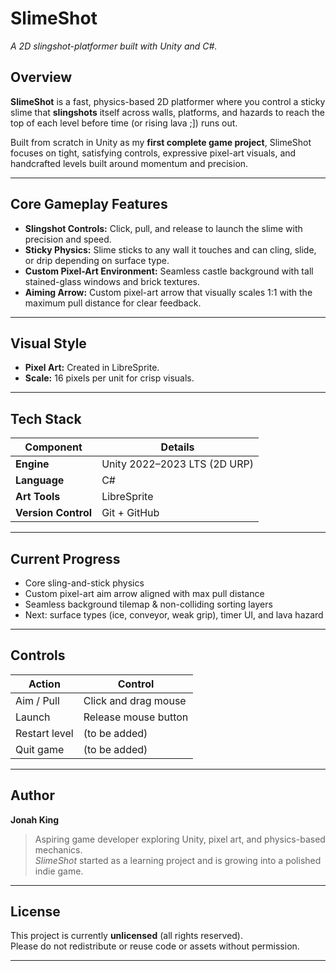 # SlimeShot  
*A 2D slingshot-platformer built with Unity and C#.*


## Overview  
**SlimeShot** is a fast, physics-based 2D platformer where you control a sticky slime that **slingshots** itself across walls, platforms, and hazards to reach the top of each level before time (or rising lava ;]) runs out.

Built from scratch in Unity as my **first complete game project**, SlimeShot focuses on tight, satisfying controls, expressive pixel-art visuals, and handcrafted levels built around momentum and precision.

---

## Core Gameplay Features
- **Slingshot Controls:** Click, pull, and release to launch the slime with precision and speed.  
- **Sticky Physics:** Slime sticks to any wall it touches and can cling, slide, or drip depending on surface type.  
- **Custom Pixel-Art Environment:** Seamless castle background with tall stained-glass windows and brick textures.  
- **Aiming Arrow:** Custom pixel-art arrow that visually scales 1:1 with the maximum pull distance for clear feedback.

---

## Visual Style
- **Pixel Art:** Created in LibreSprite.
- **Scale:** 16 pixels per unit for crisp visuals.  

---

## Tech Stack
| Component | Details |
|------------|----------|
| **Engine** | Unity 2022–2023 LTS (2D URP) |
| **Language** | C# |
| **Art Tools** | LibreSprite |
| **Version Control** | Git + GitHub |

---

## Current Progress
- Core sling-and-stick physics  
- Custom pixel-art aim arrow aligned with max pull distance  
- Seamless background tilemap & non-colliding sorting layers  
- Next: surface types (ice, conveyor, weak grip), timer UI, and lava hazard  

---

## Controls
| Action | Control |
|---------|----------|
| Aim / Pull | Click and drag mouse |
| Launch | Release mouse button |
| Restart level | (to be added) |
| Quit game | (to be added) |

---

## Author
**Jonah King**  
> Aspiring game developer exploring Unity, pixel art, and physics-based mechanics.  
> *SlimeShot* started as a learning project and is growing into a polished indie game.

---

## License
This project is currently **unlicensed** (all rights reserved).  
Please do not redistribute or reuse code or assets without permission.

---
